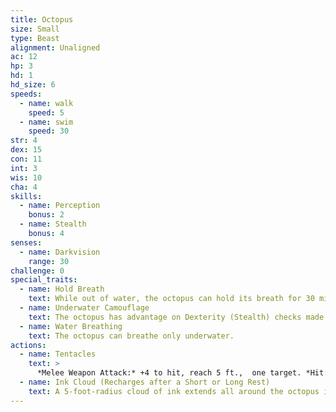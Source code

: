```yaml
---
title: Octopus
size: Small
type: Beast
alignment: Unaligned
ac: 12
hp: 3
hd: 1
hd_size: 6
speeds:
  - name: walk
    speed: 5
  - name: swim
    speed: 30
str: 4
dex: 15
con: 11
int: 3
wis: 10
cha: 4
skills:
  - name: Perception
    bonus: 2
  - name: Stealth
    bonus: 4
senses:
  - name: Darkvision
    range: 30
challenge: 0
special_traits:
  - name: Hold Breath
    text: While out of water, the octopus can hold its breath for 30 minutes.
  - name: Underwater Camouflage
    text: The octopus has advantage on Dexterity (Stealth) checks made while underwater.
  - name: Water Breathing
    text: The octopus can breathe only underwater.
actions:
  - name: Tentacles
    text: >
      *Melee Weapon Attack:* +4 to hit, reach 5 ft.,  one target. *Hit:* 1 bludgeoning damage, and the target is grappled (escape DC 10). Until this grapple ends, the octopus can't use its tentacles on another target.
  - name: Ink Cloud (Recharges after a Short or Long Rest)
    text: A 5-foot-radius cloud of ink extends all around the octopus if it is underwater. The area is heavily obscured for 1 minute, although a significant current can disperse the ink. After releasing the ink, the octopus can use the Dash action as a bonus action.
---
```

